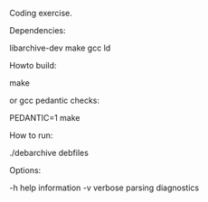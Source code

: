 Coding exercise.

Dependencies:

libarchive-dev make gcc ld

Howto build:

make 

or gcc pedantic checks:

PEDANTIC=1 make

How to run:

./debarchive debfiles

Options:

-h  help information
-v  verbose parsing diagnostics
